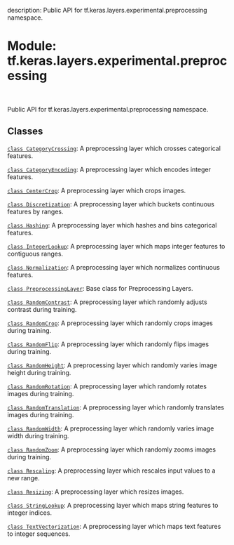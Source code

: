description: Public API for tf.keras.layers.experimental.preprocessing namespace.

<div itemscope itemtype="http://developers.google.com/ReferenceObject">
<meta itemprop="name" content="tf.keras.layers.experimental.preprocessing" />
<meta itemprop="path" content="Stable" />
</div>

# Module: tf.keras.layers.experimental.preprocessing

<!-- Insert buttons and diff -->

<table class="tfo-notebook-buttons tfo-api nocontent" align="left">

</table>



Public API for tf.keras.layers.experimental.preprocessing namespace.



## Classes

[`class CategoryCrossing`](../../../../tf/keras/layers/experimental/preprocessing/CategoryCrossing.md): A preprocessing layer which crosses categorical features.

[`class CategoryEncoding`](../../../../tf/keras/layers/CategoryEncoding.md): A preprocessing layer which encodes integer features.

[`class CenterCrop`](../../../../tf/keras/layers/CenterCrop.md): A preprocessing layer which crops images.

[`class Discretization`](../../../../tf/keras/layers/Discretization.md): A preprocessing layer which buckets continuous features by ranges.

[`class Hashing`](../../../../tf/keras/layers/Hashing.md): A preprocessing layer which hashes and bins categorical features.

[`class IntegerLookup`](../../../../tf/keras/layers/IntegerLookup.md): A preprocessing layer which maps integer features to contiguous ranges.

[`class Normalization`](../../../../tf/keras/layers/Normalization.md): A preprocessing layer which normalizes continuous features.

[`class PreprocessingLayer`](../../../../tf/keras/layers/experimental/preprocessing/PreprocessingLayer.md): Base class for Preprocessing Layers.

[`class RandomContrast`](../../../../tf/keras/layers/RandomContrast.md): A preprocessing layer which randomly adjusts contrast during training.

[`class RandomCrop`](../../../../tf/keras/layers/RandomCrop.md): A preprocessing layer which randomly crops images during training.

[`class RandomFlip`](../../../../tf/keras/layers/RandomFlip.md): A preprocessing layer which randomly flips images during training.

[`class RandomHeight`](../../../../tf/keras/layers/RandomHeight.md): A preprocessing layer which randomly varies image height during training.

[`class RandomRotation`](../../../../tf/keras/layers/RandomRotation.md): A preprocessing layer which randomly rotates images during training.

[`class RandomTranslation`](../../../../tf/keras/layers/RandomTranslation.md): A preprocessing layer which randomly translates images during training.

[`class RandomWidth`](../../../../tf/keras/layers/RandomWidth.md): A preprocessing layer which randomly varies image width during training.

[`class RandomZoom`](../../../../tf/keras/layers/RandomZoom.md): A preprocessing layer which randomly zooms images during training.

[`class Rescaling`](../../../../tf/keras/layers/Rescaling.md): A preprocessing layer which rescales input values to a new range.

[`class Resizing`](../../../../tf/keras/layers/Resizing.md): A preprocessing layer which resizes images.

[`class StringLookup`](../../../../tf/keras/layers/StringLookup.md): A preprocessing layer which maps string features to integer indices.

[`class TextVectorization`](../../../../tf/keras/layers/TextVectorization.md): A preprocessing layer which maps text features to integer sequences.

